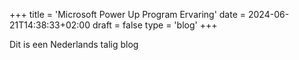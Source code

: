 +++
title = 'Microsoft Power Up Program Ervaring'
date = 2024-06-21T14:38:33+02:00
draft = false
type = 'blog'
+++

Dit is een Nederlands talig blog